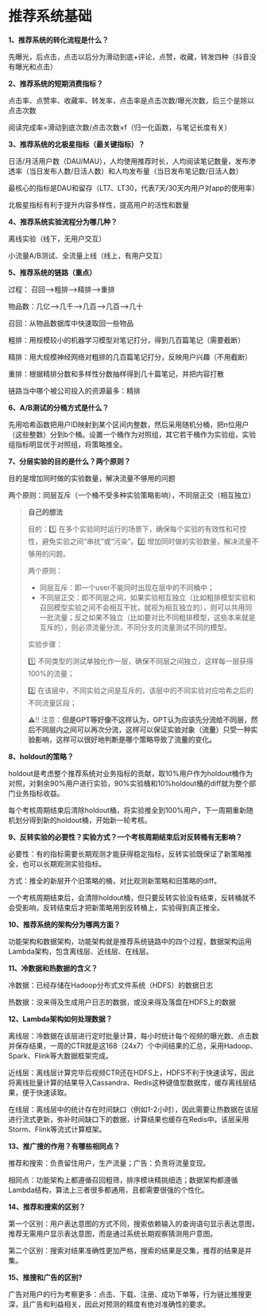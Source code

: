 # 推荐系统基础

**1、推荐系统的转化流程是什么？**

先曝光，后点击，点击以后分为滑动到底+评论，点赞，收藏，转发四种（抖音没有曝光和点击）

**2、推荐系统的短期消费指标？**

点击率、点赞率、收藏率、转发率，点击率是点击次数/曝光次数，后三个是除以点击次数

阅读完成率=滑动到底次数/点击次数×f（归一化函数，与笔记长度有关）

**3、推荐系统的北极星指标（最关键指标）？**

日活/月活用户数（DAU/MAU），人均使用推荐时长，人均阅读笔记数量，发布渗透率（当日发布人数/日活人数）和人均发布量（当日发布笔记数/日活人数）

最核心的指标是DAU和留存（LT7、LT30，代表7天/30天内用户对app的使用率）

北极星指标有利于提升内容多样性，提高用户的活性和数量

**4、推荐系统实验流程分为哪几种？**

离线实验（线下，无用户交互）

小流量A/B测试、全流量上线（线上，有用户交互）

**5、推荐系统的链路（重点）**

过程： 召回——>粗排——>精排——>重排

物品数：几亿——>几千——>几百——>几百——>几十

召回：从物品数据库中快速取回一些物品

粗排：用规模较小的机器学习模型对笔记打分，得到几百篇笔记（需要截断）

精排：用大规模神经网络对粗排的几百篇笔记打分，反映用户兴趣（不用截断）

重排：根据精排分数和多样性分数抽样得到几十篇笔记，并把内容打散

链路当中哪个被公司投入的资源最多：精排

**6、A/B测试的分桶方式是什么？**

先用哈希函数把用户ID映射到某个区间内整数，然后采用随机分桶，把n位用户（这些整数）分到b个桶。设置一个桶作为对照组，其它若干桶作为实验组，实验组指标明显优于对照组，将策略推全。

**7、分层实验的目的是什么？两个原则？**

目的是增加同时做的实验数量，解决流量不够用的问题

两个原则：同层互斥（一个桶不受多种实验策略影响），不同层正交（相互独立）

> **自己的想法**
>
> 目的：1️⃣ 在多个实验同时运行的场景下，确保每个实验的有效性和可控性，避免实验之间“串扰”或“污染”。2️⃣ 增加同时做的实验数量，解决流量不够用的问题。
>
> 两个原则：
>
> - 同层互斥：即一个user不能同时出现在层中的不同桶中；
> - 不同层正交：即不同层之间，如果实验相互独立（比如粗排模型实验和召回模型实验之间不会相互干扰，就视为相互独立的），则可以共用同一批流量；反之如果不独立（比如要对比不同粗排模型，这些本来就是互斥的），则必须流量分流，不同分支的流量测试不同的模型。
>
> 实验步骤：
>
> 1️⃣ 不同类型的测试单独化作一层，确保不同层之间独立，这样每一层获得100%的流量；
>
> 2️⃣ 在该层中，不同实验之间是互斥的，该层中的不同实验对应哈希之后的不同流量区段；
>
> ⚠️‼️ 注意：**但是GPT等好像不这样认为，GPT认为应该先分流给不同层，然后不同层内之间可以再次分流，这样可以保证实验对象（流量）只受一种实验影响，这样可以很好地判断是哪个策略导致了流量的变化。**

**8、holdout的策略？**

holdout是考虑整个推荐系统对业务指标的贡献，取10%用户作为holdout桶作为对照，对剩余90%用户进行实验，90%实验桶和10%holdout桶的diff就为整个部门业务指标收益。

每个考核周期结束后清除holdout桶，将实验推全到100%用户，下一周期重新随机划分得到新的holdout桶，开始新一轮考核。

**9、反转实验的必要性？实验方式？一个考核周期结束后对反转桶有无影响？**

必要性：有的指标需要长期观测才能获得稳定指标，反转实验既保证了新策略推全，也可以长期观测实验指标。

方式：推全的新层开个旧策略的桶，对比观测新策略和旧策略的diff。

一个考核周期结束后，会清除holdout桶，但只要反转实验没有结束，反转桶就不会受影响，反转结束后才把新策略用到反转桶上，实验得到真正推全。

**10、推荐系统的架构分为哪两方面？**

功能架构和数据架构，功能架构就是推荐系统链路中的四个过程，数据架构运用Lambda架构，包含离线层、近线层、在线层。

**11、冷数据和热数据的含义？**

冷数据：已经存储在Hadoop分布式文件系统（HDFS）的数据日志

热数据：没来得及生成用户日志的数据，或没来得及落盘在HDFS上的数据

**12、Lambda架构如何处理数据？**

离线层：冷数据在该层进行定时批量计算，每小时统计每个视频的曝光数、点击数并保存结果，一周的CTR就是这168（24x7）个中间结果的汇总，采用Hadoop、Spark、Flink等大数据框架完成。

近线层：离线层计算完毕后视频CTR还在HDFS上，HDFS不利于快速读写，因此将离线批量计算的结果导入Cassandra、Redis这种键值型数据库，缓存离线层结果，便于快速读取。

在线层：离线层中的统计存在时间缺口（例如1-2小时），因此需要让热数据在该层进行流式更新，弥补时间缺口下的数据，计算结果也缓存在Redis中。该层采用Storm、Flink等流式计算框架。

**13、推广搜的作用？有哪些相同点？**

推荐和搜索：负责留住用户，生产流量；广告：负责将流量变现。

相同点：功能架构上都遵循召回粗筛，排序模块精挑细选；数据架构都遵循Lambda结构，算法上三者很多都通用，且都需要很强的个性化。

**14、推荐和搜索的区别？**

第一个区别：用户表达意图的方式不同，搜索依赖输入的查询语句显示表达意图，推荐无需用户显示表达意图，而是通过系统长期观察猜测用户意图。

第二个区别：搜索对结果准确性更加严格，搜索的结果是交集，推荐的结果是并集。

**15、推搜和广告的区别?**

广告对用户的行为考察更多：点击、下载、注册、成功下单等，行为链比推搜更深，且广告和利益相关，因此对预测的精度有绝对准确性的要求。